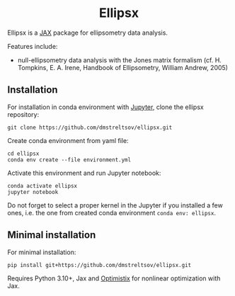 <h1 align='center'>Ellipsx</h1>

Ellipsx is a [JAX](https://github.com/jax-ml/jax) package for ellipsometry data analysis.

Features include:
- null-ellipsometry data analysis with the Jones matrix formalism (cf. H. Tompkins, E. A. Irene, Handbook of Ellipsometry, William Andrew, 2005)

## Installation

For installation in conda environment with [Jupyter](https://jupyter.org/), clone the ellipsx repository:
```
git clone https://github.com/dmstreltsov/ellipsx.git
```

Create conda environment from yaml file:
```
cd ellipsx
conda env create --file environment.yml
```

Activate this environment and run Jupyter notebook:

```
conda activate ellipsx
jupyter notebook
```

Do not forget to select a proper kernel in the Jupyter if you installed a few ones, i.e. the one from created conda environment `conda env: ellipsx`.

## Minimal installation
For minimal installation:
```
pip install git+https://github.com/dmstreltsov/ellipsx.git
```

Requires Python 3.10+, Jax and [Optimistix](https://github.com/patrick-kidger/optimistix) for nonlinear optimization with Jax.


